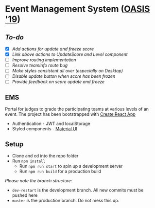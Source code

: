 # Event Management System ([OASIS '19](https://bits-oasis.org/))   

## _To-do_
  - [x] _Add actions for update and freeze score_
  - [x] _Link above actions to UpdateScore and Level component_
  - [ ] _Improve routing implementation_
  - [ ] _Resolve teamInfo route bug_
  - [ ] _Make styles consistent all over (especially on Desktop)_
  - [ ] _Disable update button when score has been frozen_
  - [ ] _Provide feedback on score update and freeze_

## EMS

Portal for judges to grade the participating teams at various levels of an event. The project has been bootstrapped with [Create React App](https://github.com/facebook/create-react-app)
- Authentication - JWT and localStorage
- Styled components - [Material UI](https://material-ui.com/)

## Setup
- Clone and cd into the repo folder
- Run `npm install`
  - Run `npm run start` to spin up a development server
  - Run `npm run build` for a production build

_Please note the branch structure:_
  - `dev-restart` is the development branch. All new commits must be pushed here
  - `master` is the production branch. Do not mess this up.

